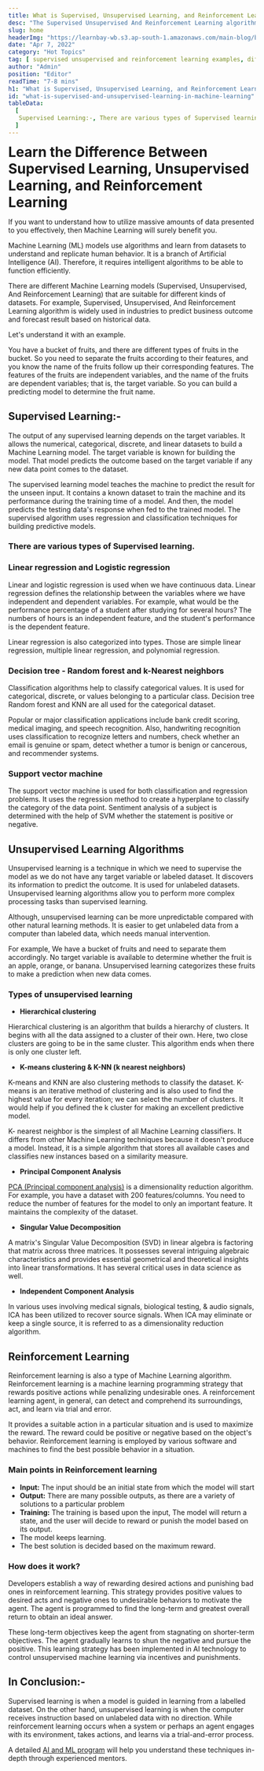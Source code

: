 ```yaml
---
title: What is Supervised, Unsupervised Learning, and Reinforcement Learning in Machine Learning
desc: "The Supervised Unsupervised And Reinforcement Learning algorithm is widely used in the industries to predict the business outcome, and forecasting the result on the basis of historical data"
slug: home
headerImg: "https://learnbay-wb.s3.ap-south-1.amazonaws.com/main-blog/blog/super.png"
date: "Apr 7, 2022"
category: "Hot Topics"
tag: [ supervised unsupervised and reinforcement learning examples, difference between supervised unsupervised and reinforcement learning ]
author: "Admin"
position: "Editor"
readTime: "7-8 mins"
h1: "What is Supervised, Unsupervised Learning, and Reinforcement Learning in Machine Learning"
id: "what-is-supervised-and-unsupervised-learning-in-machine-learning"
tableData:
  [
   Supervised Learning:-, There are various types of Supervised learning., Linear regression and Logistic regression, Decision tree - Random forest and k-Nearest neighbors, Support vector machine, Unsupervised Learning Algorithms, Types of unsupervised learning, Reinforcement Learning, Main points in Reinforcement learning, How does it work?, In Conclusion:-
  ]
---
```


<span style=" font-weight:bold; font-size:28px"> Learn the Difference Between Supervised Learning, Unsupervised Learning, and Reinforcement Learning </span>

If you want to understand how to utilize massive amounts of data presented to you effectively, then Machine Learning will surely benefit you.

Machine Learning (ML) models use algorithms and learn from datasets to understand and replicate human behavior. It is a branch of Artificial Intelligence (AI). Therefore, it requires intelligent algorithms to be able to function efficiently.

There are different Machine Learning models (Supervised, Unsupervised, And Reinforcement Learning) that are suitable for different kinds of datasets. For example, Supervised, Unsupervised, And Reinforcement Learning algorithm is widely used in industries to predict business outcome and forecast result based on historical data.

Let's understand it with an example.

You have a bucket of fruits, and there are different types of fruits in the bucket. So you need to separate the fruits according to their features, and you know the name of the fruits follow up their corresponding features. The features of the fruits are independent variables, and the name of the fruits are dependent variables; that is, the target variable. So you can build a predicting model to determine the fruit name.

## Supervised Learning:-

The output of any supervised learning depends on the target variables. It allows the numerical, categorical, discrete, and linear datasets to build a Machine Learning model. The target variable is known for building the model. That model predicts the outcome based on the target variable if any new data point comes to the dataset.

The supervised learning model teaches the machine to predict the result for the unseen input. It contains a known dataset to train the machine and its performance during the training time of a model. And then, the model predicts the testing data's response when fed to the trained model. The supervised algorithm uses regression and classification techniques for building predictive models.

### There are various types of Supervised learning.   

### Linear regression and Logistic regression

Linear and logistic regression is used when we have continuous data. Linear regression defines the relationship between the variables where we have independent and dependent variables. For example, what would be the performance percentage of a student after studying for several hours? The numbers of hours is an independent feature, and the student's performance is the dependent feature.

Linear regression is also categorized into types. Those are simple linear regression, multiple linear regression, and polynomial regression.

### Decision tree - Random forest and k-Nearest neighbors   

Classification algorithms help to classify categorical values. It is used for categorical, discrete, or values belonging to a particular class. Decision tree Random forest and KNN are all used for the categorical dataset.

Popular or major classification applications include bank credit scoring, medical imaging, and speech recognition. Also, handwriting recognition uses classification to recognize letters and numbers, check whether an email is genuine or spam, detect whether a tumor is benign or cancerous, and recommender systems.

### Support vector machine   

The support vector machine is used for both classification and regression problems. It uses the regression method to create a hyperplane to classify the category of the data point. Sentiment analysis of a subject is determined with the help of SVM whether the statement is positive or negative.

## Unsupervised Learning Algorithms  

Unsupervised learning is a technique in which we need to supervise the model as we do not have any target variable or labeled dataset. It discovers its information to predict the outcome. It is used for unlabeled datasets. Unsupervised learning algorithms allow you to perform more complex processing tasks than supervised learning.

Although, unsupervised learning can be more unpredictable compared with other natural learning methods. It is easier to get unlabeled data from a computer than labeled data, which needs manual intervention.

For example, We have a bucket of fruits and need to separate them accordingly. No target variable is available to determine whether the fruit is an apple, orange, or banana. Unsupervised learning categorizes these fruits to make a prediction when new data comes.

### Types of unsupervised learning   

- **Hierarchical clustering**

Hierarchical clustering is an algorithm that builds a hierarchy of clusters. It begins with all the data assigned to a cluster of their own. Here, two close clusters are going to be in the same cluster. This algorithm ends when there is only one cluster left.

- **K-means clustering & K-NN (k nearest neighbors)**

K-means and KNN are also clustering methods to classify the dataset. K-means is an iterative method of clustering and is also used to find the highest value for every iteration; we can select the number of clusters. It would help if you defined the k cluster for making an excellent predictive model.

K- nearest neighbor is the simplest of all Machine Learning classifiers. It differs from other Machine Learning techniques because it doesn't produce a model. Instead, it is a simple algorithm that stores all available cases and classifies new instances based on a similarity measure.

- **Principal Component Analysis**

<a href="https://builtin.com/data-science/step-step-explanation-principal-component-analysis" target="_blank"> PCA (Principal component analysis)</a> is a dimensionality reduction algorithm. For example, you have a dataset with 200 features/columns. You need to reduce the number of features for the model to only an important feature. It maintains the complexity of the dataset.

- **Singular Value Decomposition**

A matrix's Singular Value Decomposition (SVD) in linear algebra is factoring that matrix across three matrices. It possesses several intriguing algebraic characteristics and provides essential geometrical and theoretical insights into linear transformations. It has several critical uses in data science as well.

- **Independent Component Analysis**

In various uses involving medical signals, biological testing, & audio signals, ICA has been utilized to recover source signals. When ICA may eliminate or keep a single source, it is referred to as a dimensionality reduction algorithm.

## Reinforcement Learning  

Reinforcement learning is also a type of Machine Learning algorithm. Reinforcement learning is a machine learning programming strategy that rewards positive actions while penalizing undesirable ones. A reinforcement learning agent, in general, can detect and comprehend its surroundings, act, and learn via trial and error.

It provides a suitable action in a particular situation and is used to maximize the reward. The reward could be positive or negative based on the object's behavior. Reinforcement learning is employed by various software and machines to find the best possible behavior in a situation.

### Main points in Reinforcement learning      

- **Input:** The input should be an initial state from which the model will start
- **Output:** There are many possible outputs, as there are a variety of solutions to a particular problem
- **Training:** The training is based upon the input, The model will return a state, and the user will decide to reward or punish the model based on its output.
- The model keeps learning.
- The best solution is decided based on the maximum reward.

### How does it work?        

Developers establish a way of rewarding desired actions and punishing bad ones in reinforcement learning. This strategy provides positive values to desired acts and negative ones to undesirable behaviors to motivate the agent. The agent is programmed to find the long-term and greatest overall return to obtain an ideal answer.

These long-term objectives keep the agent from stagnating on shorter-term objectives. The agent gradually learns to shun the negative and pursue the positive. This learning strategy has been implemented in AI technology to control unsupervised machine learning via incentives and punishments.

## In Conclusion:-    

Supervised learning is when a model is guided in learning from a labelled dataset. On the other hand, unsupervised learning is when the computer receives instruction based on unlabeled data with no direction. While reinforcement learning occurs when a system or perhaps an agent engages with its environment, takes actions, and learns via a trial-and-error process.

A detailed <a href="https://www.learnbay.co/artificial-intelligence-certification-course" target="_blank">AI and ML program</a> will help you understand these techniques in-depth through experienced mentors.